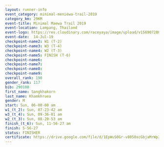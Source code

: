 ```yaml
---
layout: runner-info 
event_category: minimal-meniewa-trail-2019 
category_km: 29KM 
event-title: Minimal Maewa Trail 2019 
event-location: Lampang, Thailand 
event-logo: https://res.cloudinary.com/raceyaya/image/upload/v1569072805/logo/minimal-trail_ktnvsp.jpg 
event-date:  14-Jul-19 
checkpoint-name2: W1 (T-2) 
checkpoint-name3: W3 (T-4) 
checkpoint-name4: W2 (T-3) 
checkpoint-name5: FINISH (T-6) 
checkpoint-name6: 
checkpoint-name7: 
checkpoint-name8: 
checkpoint-name9: 
overall_rank: 190
gender_rank: 117
bib: 290108
first_name: Sangkhakorn
last_name: Khamkhruea
gender: M
start: Sun, 06-00-00 am
w1_(t_2): Sun, 07-23-42 am
w3_(t_4): Sun, 09-36-01 am
w2_(t_3): Sun, 08-20-53 am
finish_(t_6): Sun, 11-56-27 am
finish: 5-56-27
status: FINISHER
certificate: https://drive.google.com/file/d/1EpWuS0Gr-v8050xcGbjaMrWp3Sf6gujC/view?usp=sharing
---
```

